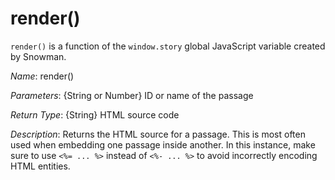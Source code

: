 # render()

`render()` is a function of the `window.story` global JavaScript variable created by Snowman.

*Name*: render()

*Parameters*: {String or Number} ID or name of the passage

*Return Type*: {String} HTML source code

*Description*: Returns the HTML source for a passage. This is most often used when embedding one passage inside another. In this instance, make sure to use `<%= ... %>` instead of `<%- ... %>` to avoid incorrectly encoding HTML entities.
